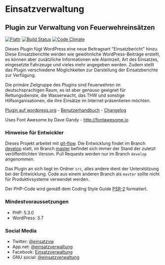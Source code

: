 # Einsatzverwaltung
## Plugin zur Verwaltung von Feuerwehreins&auml;tzen

[![Flattr](https://api.flattr.com/button/flattr-badge-large.png)](https://flattr.com/thing/2638688/abraineinsatzverwaltung-on-GitHub) [![Build Status](https://travis-ci.org/abrain/einsatzverwaltung.svg)](https://travis-ci.org/abrain/einsatzverwaltung) [![Code Climate](https://codeclimate.com/github/abrain/einsatzverwaltung/badges/gpa.svg)](https://codeclimate.com/github/abrain/einsatzverwaltung)

Dieses Plugin f&uuml;gt WordPress eine neue Beitragsart "Einsatzbericht" hinzu. Diese Einsatzberichte werden wie gew&ouml;hnliche WordPress-Beitr&auml;ge erstellt, es k&ouml;nnen aber zus&auml;tzliche Informationen wie Alarmzeit, Art des Einsatzes, eingesetzte Fahrzeuge und vieles mehr angegeben werden. Zudem stellt das Plugin verschiedene M&ouml;glichkeiten zur Darstellung der Einsatzberichte zur Verf&uuml;gung.

Die prim&auml;re Zielgruppe des Plugins sind Feuerwehren im deutschsprachigen Raum, es ist aber genauso geeignet f&uuml;r Rettungsdienste, die Wasserwacht, das THW und sonstige Hilfsorganisationen, die ihre Eins&auml;tze im Internet pr&auml;sentieren m&ouml;chten.

[Plugin auf wordpress.org](https://wordpress.org/plugins/einsatzverwaltung/) - [Benutzerhandbuch](https://einsatzverwaltung.abrain.de/dokumentation/) - [Changelog](https://github.com/abrain/einsatzverwaltung/releases)

Uses Font Awesome by Dave Gandy - http://fontawesome.io

### Hinweise f&uuml;r Entwickler
Dieses Projekt arbeitet mit [git-flow](http://nvie.com/posts/a-successful-git-branching-model/).
Die Entwicklung findet im Branch [develop](https://github.com/abrain/einsatzverwaltung/tree/develop) statt, im Branch [master](https://github.com/abrain/einsatzverwaltung/tree/master) befindet sich immer der Stand der zuletzt ver&ouml;ffentlichten Version.
Pull Requests werden nur im Branch `develop` angenommen.

Das Plugin an sich liegt im Ordner `src`, alles andere dient der Unterst&uuml;tzung bei der Entwicklung.
Code aus einem anderen Branch als `master` sollte nicht f&uuml;r Produktivsysteme verwendet werden.

Der PHP-Code wird gem&auml;&szlig; dem Coding Style Guide [PSR-2](http://www.php-fig.org/psr/psr-2/) formatiert.

### Mindestvoraussetzungen
* PHP: 5.3.0
* WordPress: 3.7

### Social Media

* Twitter: [@einsatzvw](https://twitter.com/einsatzvw)
* App.net: [@einsatzverwaltung](https://alpha.app.net/einsatzverwaltung)
* Facebook: [Einsatzverwaltung](https://www.facebook.com/einsatzverwaltung/)
* GNU social: [@einsatzverwaltung](https://gnusocial.abrain.de/einsatzverwaltung)

